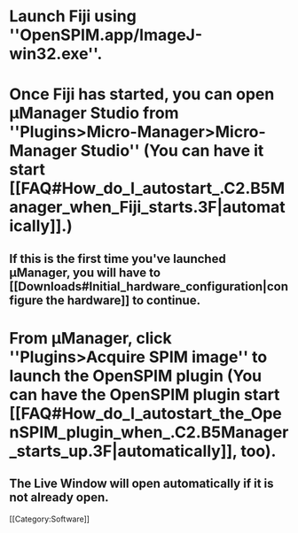 
# Launch Fiji using ''OpenSPIM.app/ImageJ-win32.exe''.
# Once Fiji has started, you can open µManager Studio from ''Plugins>Micro-Manager>Micro-Manager Studio'' (You can have it start [[FAQ#How_do_I_autostart_.C2.B5Manager_when_Fiji_starts.3F|automatically]].)
## If this is the first time you've launched µManager, you will have to [[Downloads#Initial_hardware_configuration|configure the hardware]] to continue.
# From µManager, click ''Plugins>Acquire SPIM image'' to launch the OpenSPIM plugin (You can have the OpenSPIM plugin start [[FAQ#How_do_I_autostart_the_OpenSPIM_plugin_when_.C2.B5Manager_starts_up.3F|automatically]], too).
## The Live Window will open automatically if it is not already open.

[[Category:Software]]
